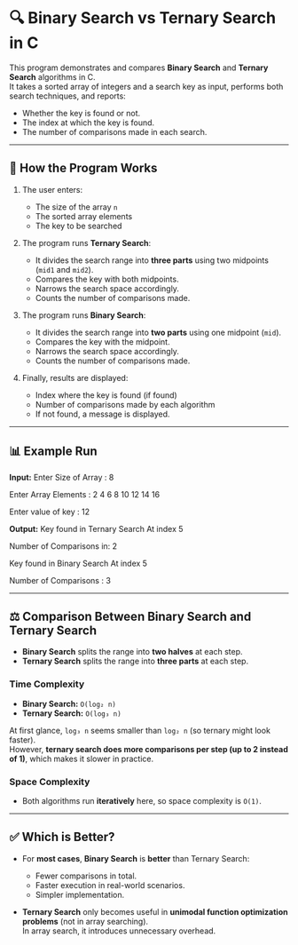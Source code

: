 # 🔍 Binary Search vs Ternary Search in C

This program demonstrates and compares **Binary Search** and **Ternary Search** algorithms in C.  
It takes a sorted array of integers and a search key as input, performs both search techniques, and reports:

- Whether the key is found or not.  
- The index at which the key is found.  
- The number of comparisons made in each search.  

---

## 📌 How the Program Works

1. The user enters:
   - The size of the array `n`
   - The sorted array elements
   - The key to be searched

2. The program runs **Ternary Search**:
   - It divides the search range into **three parts** using two midpoints (`mid1` and `mid2`).
   - Compares the key with both midpoints.
   - Narrows the search space accordingly.
   - Counts the number of comparisons made.

3. The program runs **Binary Search**:
   - It divides the search range into **two parts** using one midpoint (`mid`).
   - Compares the key with the midpoint.
   - Narrows the search space accordingly.
   - Counts the number of comparisons made.

4. Finally, results are displayed:
   - Index where the key is found (if found)
   - Number of comparisons made by each algorithm
   - If not found, a message is displayed.

---

## 📊 Example Run

**Input:**
Enter Size of Array : 8

Enter Array Elements : 2 4 6 8 10 12 14 16

Enter value of key : 12

**Output:**
Key found in Ternary Search At index 5

Number of Comparisons in: 2

Key found in Binary Search At index 5

Number of Comparisons : 3


---

## ⚖️ Comparison Between Binary Search and Ternary Search

- **Binary Search** splits the range into **two halves** at each step.
- **Ternary Search** splits the range into **three parts** at each step.

### Time Complexity
- **Binary Search:** `O(log₂ n)`  
- **Ternary Search:** `O(log₃ n)`

At first glance, `log₃ n` seems smaller than `log₂ n` (so ternary might look faster).  
However, **ternary search does more comparisons per step (up to 2 instead of 1)**, which makes it slower in practice.

### Space Complexity
- Both algorithms run **iteratively** here, so space complexity is `O(1)`.

---

## ✅ Which is Better?

- For **most cases**, **Binary Search** is **better** than Ternary Search:
  - Fewer comparisons in total.
  - Faster execution in real-world scenarios.
  - Simpler implementation.

- **Ternary Search** only becomes useful in **unimodal function optimization problems** (not in array searching).  
  In array search, it introduces unnecessary overhead.

